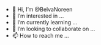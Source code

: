- 👋 Hi, I’m @BelvaNoreen
- 👀 I’m interested in ...
- 🌱 I’m currently learning ...
- 💞️ I’m looking to collaborate on ...
- 📫 How to reach me ...

<!---
BelvaNoreen/BelvaNoreen is a ✨ special ✨ repository because its `README.md` (this file) appears on your GitHub profile.
You can click the Preview link to take a look at your changes.
--->
